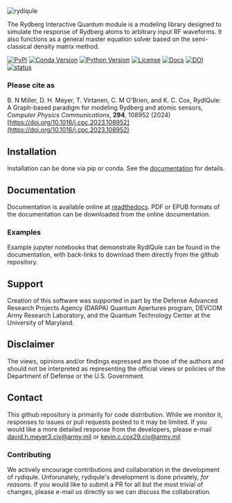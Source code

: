 <img src="https://raw.githubusercontent.com/QTC-UMD/rydiqule/main/docs/source/img/Rydiqule_Logo_Transparent_300.png" alt="rydiqule" style="max-width: 100%;">

The Rydberg Interactive Quantum module is a modeling library designed to simulate
the response of Rydberg atoms to arbitrary input RF waveforms.
It also functions as a general master equation solver based on the semi-classical density matrix method.

[![PyPI](https://img.shields.io/pypi/v/rydiqule.svg)](https://pypi.org/project/rydiqule)
[![Conda Version](https://img.shields.io/conda/v/rydiqule/rydiqule)](https://anaconda.org/rydiqule/rydiqule)
[![Python Version](https://img.shields.io/pypi/pyversions/rydiqule.svg)](https://python.org)
[![License](https://img.shields.io/pypi/l/rydiqule.svg)](https://github.com/QTC-UMD/rydiqule/raw/main/LICENSE)
[![Docs](https://readthedocs.org/projects/rydiqule/badge/?version=latest)](https://rydiqule.readthedocs.io/)
[![DOI](https://img.shields.io/badge/Comp%20Phys%20Comms-10.1016%2Fj.cpc.2023.108952-goldenrod.svg)](https://doi.org/10.1016/j.cpc.2023.108952)
[![status](https://joss.theoj.org/papers/95777dc6ef319c09d9ace33178787137/status.svg)](https://joss.theoj.org/papers/95777dc6ef319c09d9ace33178787137)

### Please cite as

B. N Miller, D. H. Meyer, T. Virtanen, C. M O'Brien, and K. C. Cox,
RydIQule: A Graph-based paradigm for modeling Rydberg and atomic sensors,
*Computer Physics Communications*, **294**, 108952 (2024)
[https://doi.org/10.1016/j.cpc.2023.108952](https://doi.org/10.1016/j.cpc.2023.108952)

## Installation

Installation can be done via pip or conda.
See the [documentation](https://rydiqule.readthedocs.io/page/installation.html) for details.

## Documentation

Documentation is available online at [readthedocs](https://rydiqule.readthedocs.io/).
PDF or EPUB formats of the documentation can be downloaded from the online documentation.

### Examples

Example jupyter notebooks that demonstrate RydIQule can be found in the documentation,
with back-links to download them directly from the github repository.

## Support

Creation of this software was supported in part by the Defense Advanced Research Projects Agency (DARPA) Quantum Apertures program, DEVCOM Army Research Laboratory, and the Quantum Technology Center at the University of Maryland.

## Disclaimer

The views, opinions and/or findings expressed are those of the authors and should not be interpreted as representing the official views or policies of the Department of Defense or the U.S. Government.

## Contact

This github repository is primarily for code distribution.
While we monitor it, 
responses to issues or pull requests posted to it may be limited.
If you would like a more detailed response from the developers,
please e-mail david.h.meyer3.civ@army.mil or kevin.c.cox29.civ@army.mil

### Contributing

We actively encourage contributions and collaboration in the development of rydiqule.
Unforunately, rydiqule's development is done privately, _for reasons_.
If you would like to submit a PR for all but the most trivial of changes,
please e-mail us directly so we can discuss the collaboration.


